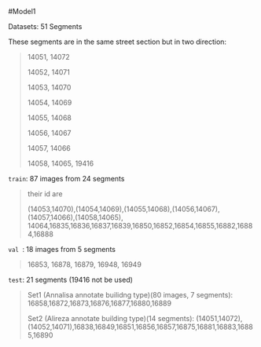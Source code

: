 #Model1

Datasets: 51 Segments

These segments are in the same street section but in two direction:

> 14051, 14072
>
> 14052, 14071
>
> 14053, 14070
>
> 14054, 14069
>
> 14055, 14068
>
> 14056, 14067
>
> 14057, 14066
>
> 14058, 14065, 19416

`train`: 87 images from 24 segments

>  their  id are
>
>  (14053,14070),(14054,14069),(14055,14068),(14056,14067),(14057,14066),(14058,14065), 14064,16835,16836,16837,16839,16850,16852,16854,16855,16882,16884,16888

`val `: 18 images from 5 segments 

>  16853, 16878, 16879, 16948, 16949

`test`: 21 segments (19416 not be used)

> Set1 (Annalisa annotate builidng type)(80 images, 7 segments): 16858,16872,16873,16876,16877,16880,16889
>
> Set2 (Alireza  annotate building type)(14 segments): (14051,14072),(14052,14071),16838,16849,16851,16856,16857,16875,16881,16883,16885,16890








